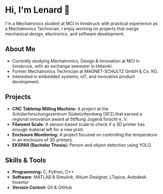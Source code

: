 # Hi, I'm Lenard 👋

I'm a Mechatronics student at MCI in Innsbruck with practical experience as a Mechatronics Technician. I enjoy working on projects that merge mechanical design, electronics, and software development.

## About Me
- Currently studying Mechatronics, Design & Innovation at MCI in Innsbruck, with an exchange semester in Helsinki.
- Former Mechatronics Technician at MAGNET-SCHULTZ GmbH & Co. KG.
- Interested in embedded systems, IoT, and innovative product development.

## Projects
- **CNC Tabletop Milling Machine:** A project at the Schülerforschungszentrum Südwürttemberg (SFZ) that earned a regional innovation award at Stiftung Jugend forscht e. V.
- **Filament Scale:** A sensor-based scale to check if a 3D printer has enough material left for a new print.
- **Enclosure Monitoring:** A project focused on controlling the temperature in an enclosure of 3D printers.
- **EKSPAR (Bachelor Thesis):** Person and object detection using YOLO.

## Skills & Tools
- **Programming:** C, Python, C++
- **Software:** MATLAB & Simulink, Altium Designer, LTspice, Autodesk Inventor
- **Version Control:** Git & GitHub


<!--
**wildle/wildle** is a ✨ _special_ ✨ repository because its `README.md` (this file) appears on your GitHub profile.

Here are some ideas to get you started:

- 🔭 I’m currently working on ...
- 🌱 I’m currently learning ...
- 👯 I’m looking to collaborate on ...
- 🤔 I’m looking for help with ...
- 💬 Ask me about ...
- 📫 How to reach me: ...
- 😄 Pronouns: ...
- ⚡ Fun fact: ...
-->
